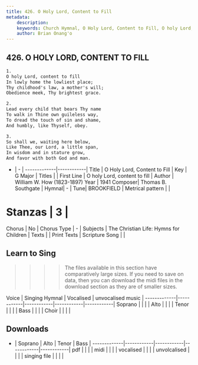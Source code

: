 ```yaml
---
title: 426. O Holy Lord, Content to Fill
metadata:
    description: 
    keywords: Church Hymnal, O Holy Lord, Content to Fill, O holy Lord, content to fill , 
    author: Brian Onang'o
---
```



## 426. O HOLY LORD, CONTENT TO FILL

```txt
1.
O holy Lord, content to fill 
In lowly home the lowliest place; 
Thy childhood's law, a mother's will; 
Obedience meek, Thy brightest grace. 

2.
Lead every child that bears Thy name 
To walk in Thine own guileless way, 
To dread the touch of sin and shame, 
And humbly, like Thyself, obey. 

3.
So shall we, waiting here below, 
Like Thee, our Lord, a little span, 
In wisdom and in stature grow, 
And favor with both God and man.
```

- |   -  |
-------------|------------|
Title | O Holy Lord, Content to Fill |
Key | G Major |
Titles |  |
First Line | O holy Lord, content to fill  |
Author | William W. How (1823-1897)
Year | 1941
Composer| Thomas B. Southgate |
Hymnal|  - |
Tune| BROOKFIELD |
Metrical pattern | |
# Stanzas | 3 |
Chorus | No |
Chorus Type | - |
Subjects | The Christian Life: Hymns for Children |
Texts |  |
Print Texts | 
Scripture Song |  |
  
## Learn to Sing

>>>> The files available in this section have comparatively large sizes. If you need to save on data, then you can download the midi files in the download section as they are of smaller sizes.

Voice |  Singing Hymnal | Vocalised | unvocalised music |
-------------|------------|------------|------------|------------|
Soprano | | | |
Alto | | | |
Tenor | | | |
Bass | | | |
Choir | | | |

## Downloads

- |  Soprano | Alto | Tenor | Bass |
-------------|------------|------------|------------|------------|
pdf | | | |
midi | | | |
vocalised | | | |
unvolcalised | | | |
singing file | | | |
  